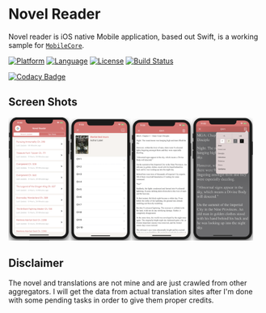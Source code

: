 # Novel Reader

Novel reader is iOS native Mobile application, based out Swift, is a working sample for [`MobileCore`](https://github.com/ppraveentr/MobileCore).

[![Platform](http://img.shields.io/badge/platform-ios-blue.svg?style=flat)](https://developer.apple.com/iphone/index.action)
[![Language](http://img.shields.io/badge/language-swift-brightgreen.svg?style=flat)](https://developer.apple.com/swift)
[![License](http://img.shields.io/badge/license-MIT-lightgrey.svg?style=flat)](http://mit-license.org)
[![Build Status](https://travis-ci.org/ppraveentr/Concepts.svg?branch=master)](https://travis-ci.org/ppraveentr/Concepts)

[![Codacy Badge](https://api.codacy.com/project/badge/Grade/d960d74eea7a4051890cc8a974af758d)](https://app.codacy.com/app/ppraveentr/NovelReader?utm_source=github.com&utm_medium=referral&utm_content=ppraveentr/NovelReader&utm_campaign=Badge_Grade_Dashboard)

## Screen Shots
<div>
<img src="https://github.com/ppraveentr/Gif-images/blob/master/NovelReader_Demo/NR_1.png" width="24%"><img src="https://github.com/ppraveentr/Gif-images/blob/master/NovelReader_Demo/NR_3.png" width="24%"><img src="https://github.com/ppraveentr/Gif-images/blob/master/NovelReader_Demo/NR_4.png" width="24%"><img src="https://github.com/ppraveentr/Gif-images/blob/master/NovelReader_Demo/NR_6.png" width="24%">
</div>

## Disclaimer
The novel and translations are not mine and are just crawled from other aggregators. I will get the data from actual translation sites after I'm done with some pending tasks in order to give them proper credits.
